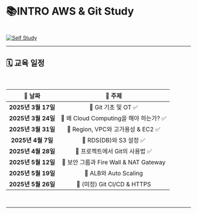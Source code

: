 # 📚INTRO AWS & Git Study

<br> <a href="https://www.notion.so/AWS-Git-183ec6997d728181a374fb3fca6c5072" target="_blank">
    <img src="https://img.shields.io/badge/📖%20AWS%20&%20Git%20STUDY-Click%20Here-blue?style=for-the-badge&logo=notion" alt="Self Study">
    </a>


<hr>

## 🗓️ 교육 일정  

<br>  

|        📅 날짜        |                   📌 주제                    |  
|:------------------:|:----------------------------------:|  
|  **2025년 3월 17일**  |   🔹 Git 기초 및 OT   ✅                |  
|  **2025년 3월 24일**  |   🔹 왜 Cloud Computing을 해야 하는가? ✅  |  
|  **2025년 3월 31일**  |   🔹 Region, VPC와 고가용성 & EC2 ✅     |  
|  **2025년 4월 7일**   |   🔹 RDS(DB)와 S3 설정 ✅              |  
|  **2025년 4월 28일**  |   🔹 프로젝트에서 Git의 사용법        ✅ |  
|  **2025년 5월 12일**  |   🔹 보안 그룹과 Fire Wall & NAT Gateway  |  
|  **2025년 5월 19일**  |   🔹 ALB와 Auto Scaling             |  
|  **2025년 5월 26일**  |   🔹 (미정) Git CI/CD & HTTPS        |  

<br>  

---
